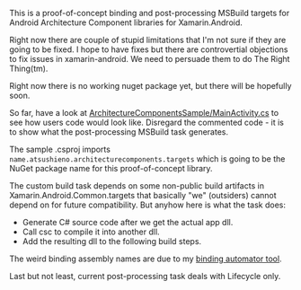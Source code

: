 This is a proof-of-concept binding and post-processing MSBuild targets for
Android Architecture Component libraries for Xamarin.Android.

Right now there are couple of stupid limitations that I'm not sure if
they are going to be fixed. I hope to have fixes but there are
controvertial objections to fix issues in xamarin-android. We need to
persuade them to do The Right Thing(tm).

Right now there is no working nuget package yet, but there will be
hopefully soon.

So far, have a look at [ArchitectureComponentsSample/MainActivity.cs](ArchitectureComponentsSample/MainActivity.cs) to see how users code would look like.
Disregard the commented code - it is to show what the post-processing
MSBuild task generates.

The sample .csproj imports `name.atsushieno.architecturecomponents.targets`
which is going to be the NuGet package name for this proof-of-concept library.

The custom build task depends on some non-public build artifacts in
Xamarin.Android.Common.targets that basically "we" (outsiders) cannot
depend on for future compatibility. But anyhow here is what the task does:

- Generate C# source code after we get the actual app dll.
- Call csc to compile it into another dll.
- Add the resulting dll to the following build steps.

The weird binding assembly names are due to my [binding automator tool](https://github.com/atsushieno/xamarin-android-binding-automator).

Last but not least, current post-processing task deals with Lifecycle only.
